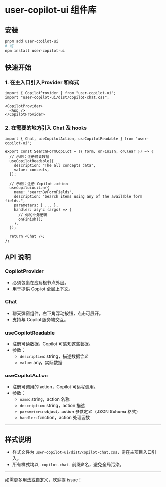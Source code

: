 # user-copilot-ui 组件库

## 安装

```bash
pnpm add user-copilot-ui
# 或
npm install user-copilot-ui
```

## 快速开始

### 1. 在主入口引入 Provider 和样式

```tsx
import { CopilotProvider } from "user-copilot-ui";
import "user-copilot-ui/dist/copilot-chat.css";

<CopilotProvider>
  <App />
</CopilotProvider>
```

### 2. 在需要的地方引入 Chat 及 hooks

```tsx
import { Chat, useCopilotAction, useCopilotReadable } from "user-copilot-ui";

export const SearchFormCopilot = ({ form, onFinish, onClear }) => {
  // 示例：注册可读数据
  useCopilotReadable({
    description: "The all concepts data",
    value: concepts,
  });

  // 示例：注册 Copilot action
  useCopilotAction({
    name: "searchByFormFields",
    description: "Search items using any of the available form fields.",
    parameters: { ... },
    handler: async (args) => {
      // 你的业务逻辑
      onFinish();
    },
  });

  return <Chat />;
};
```

## API 说明

### CopilotProvider
- 必须包裹在应用根节点外层。
- 用于提供 Copilot 全局上下文。

### Chat
- 聊天弹窗组件，右下角浮动按钮，点击可展开。
- 支持与 Copilot 服务端交互。

### useCopilotReadable
- 注册可读数据，Copilot 可感知这些数据。
- 参数：
  - `description`: string，描述数据含义
  - `value`: any，实际数据

### useCopilotAction
- 注册可调用的 action，Copilot 可远程调用。
- 参数：
  - `name`: string，action 名称
  - `description`: string，action 描述
  - `parameters`: object，action 参数定义（JSON Schema 格式）
  - `handler`: function，action 处理函数

---

## 样式说明
- 样式文件为 `user-copilot-ui/dist/copilot-chat.css`，需在主项目入口引入。
- 所有样式均以 `.copilot-chat-` 前缀命名，避免全局污染。

---

如需更多用法或自定义，欢迎提 issue！
